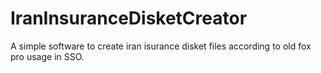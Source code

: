 # IranInsuranceDisketCreator
A simple software to create iran isurance disket files according to old fox pro usage in SSO.

